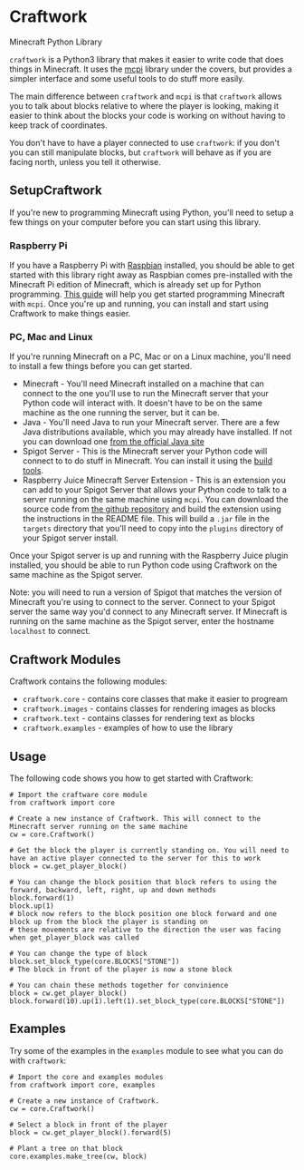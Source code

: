 # Craftwork
Minecraft Python Library

`craftwork` is a Python3 library that makes it easier to write code that does things in Minecraft. It uses the [mcpi](https://github.com/martinohanlon/mcpi) library under the covers, but provides a simpler interface and some useful tools to do stuff more easily.

The main difference between `craftwork` and `mcpi` is that `craftwork` allows you to talk about blocks relative to where the player is looking, making it easier to think about the blocks your code is working on without having to keep track of coordinates.

You don't have to have a player connected to use `craftwork`: if you don't you can still manipulate blocks, but `craftwork` will behave as if you are facing north, unless you tell it otherwise.

## SetupCraftwork
If you're new to programming Minecraft using Python, you'll need to setup a few things on your computer before you can start using this library.

### Raspberry Pi
If you have a Raspberry Pi with [Raspbian](https://www.raspbian.org/) installed, you should be able to get started with this library right away as Raspbian comes pre-installed with the Minecraft Pi edition of Minecraft, which is already set up for Python programming. [This guide](https://projects.raspberrypi.org/en/projects/getting-started-with-minecraft-pi) will help you get started programming Minecraft with `mcpi`. Once you're up and running, you can install and start using Craftwork to make things easier.

### PC, Mac and Linux
If you're running Minecraft on a PC, Mac or on a Linux machine, you'll need to install a few things before you can get started.

* Minecraft - You'll need Minecraft installed on a machine that can connect to the one you'll use to run the Minecraft server that your Python code will interact with. It doesn't have to be on the same machine as the one running the server, but it can be.
* Java - You'll need Java to run your Minecraft server. There are a few Java distributions available, which you may already have installed. If not you can download one [from the official Java site](https://www.java.com/en/download/help/download_options.html)
* Spigot Server - This is the Minecraft server your Python code will connect to to do stuff in Minecraft. You can install it using the [build tools](https://www.spigotmc.org/wiki/buildtools/).
* Raspberry Juice Minecraft Server Extension - This is an extension you can add to your Spigot Server that allows your Python code to talk to a server running on the same machine using `mcpi`. You can download the source code from [the github repository](https://github.com/zhuowei/RaspberryJuice) and build the extension using the instructions in the README file. This will build a `.jar` file in the `targets` directory that you'll need to copy into the `plugins` directory of your Spigot server install.

Once your Spigot server is up and running with the Raspberry Juice plugin installed, you should be able to run Python code using Craftwork on the same machine as the Spigot server.

Note: you will need to run a version of Spigot that matches the version of Minecraft you're using to connect to the server. Connect to your Spigot server the same way you'd connect to any Minecraft server. If Minecraft is running on the same machine as the Spigot server, enter the hostname `localhost` to connect.

## Craftwork Modules
Craftwork contains the following modules:
* `craftwork.core` - contains core classes that make it easier to progream
* `craftwork.images` - contains classes for rendering images as blocks
* `craftwork.text` - contains classes for rendering text as blocks
* `craftwork.examples` - examples of how to use the library

## Usage

The following code shows you how to get started with Craftwork:

```
# Import the craftware core module
from craftwork import core

# Create a new instance of Craftwork. This will connect to the Minecraft server running on the same machine
cw = core.Craftwork()

# Get the block the player is currently standing on. You will need to have an active player connected to the server for this to work
block = cw.get_player_block()

# You can change the block position that block refers to using the forward, backward, left, right, up and down methods
block.forward(1)
block.up(1)
# block now refers to the block position one block forward and one block up from the block the player is standing on
# these movements are relative to the direction the user was facing when get_player_block was called

# You can change the type of block
block.set_block_type(core.BLOCKS["STONE"])
# The block in front of the player is now a stone block

# You can chain these methods together for convinience
block = cw.get_player_block()
block.forward(10).up(1).left(1).set_block_type(core.BLOCKS["STONE"])
```
## Examples

Try some of the examples in the `examples` module to see what you can do with `craftwork`:

```
# Import the core and examples modules
from craftwork import core, examples

# Create a new instance of Craftwork.
cw = core.Craftwork()

# Select a block in front of the player
block = cw.get_player_block().forward(5)

# Plant a tree on that block
core.examples.make_tree(cw, block)
```